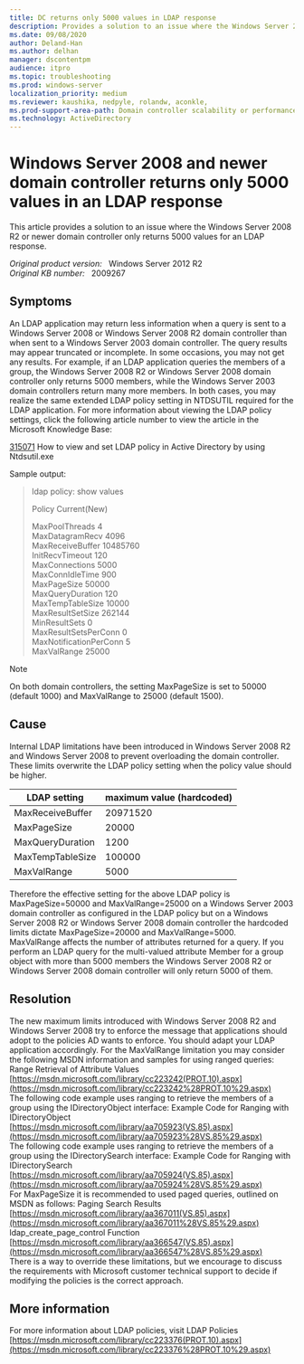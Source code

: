 ```yaml
---
title: DC returns only 5000 values in LDAP response
description: Provides a solution to an issue where the Windows Server 2008 R2 or newer domain controller only returns 5000 values for an LDAP response.
ms.date: 09/08/2020
author: Deland-Han
ms.author: delhan
manager: dscontentpm
audience: itpro
ms.topic: troubleshooting
ms.prod: windows-server
localization_priority: medium
ms.reviewer: kaushika, nedpyle, rolandw, aconkle, 
ms.prod-support-area-path: Domain controller scalability or performance (including LDAP)
ms.technology: ActiveDirectory
---
```

# Windows Server 2008 and newer domain controller returns only 5000 values in an LDAP response

This article provides a solution to an issue where the Windows Server 2008 R2 or newer domain controller only returns 5000 values for an LDAP response.

_Original product version:_ &nbsp; Windows Server 2012 R2  
_Original KB number:_ &nbsp; 2009267

## Symptoms

An LDAP application may return less information when a query is sent to a Windows Server 2008 or Windows Server 2008 R2 domain controller than when sent to a Windows Server 2003 domain controller. The query results may appear truncated or incomplete. In some occasions, you may not get any results.
For example, if an LDAP application queries the members of a group, the Windows Server 2008 R2 or Windows Server 2008 domain controller only returns 5000 members, while the Windows Server 2003 domain controllers return many more members.
In both cases, you may realize the same extended LDAP policy setting in NTDSUTIL required for the LDAP application. For more information about viewing the LDAP policy settings, click the following article number to view the article in the Microsoft Knowledge Base:

[315071](https://support.microsoft.com/kb/315071) How to view and set LDAP policy in Active Directory by using Ntdsutil.exe

Sample output:

> ldap policy:  show values
>
> Policy                          Current(New)
>
> MaxPoolThreads                  4  
MaxDatagramRecv               4096  
MaxReceiveBuffer                10485760  
InitRecvTimeout                  120  
MaxConnections                  5000  
MaxConnIdleTime               900  
MaxPageSize                      50000  
MaxQueryDuration               120  
MaxTempTableSize             10000  
MaxResultSetSize                262144  
MinResultSets                      0  
MaxResultSetsPerConn         0  
MaxNotificationPerConn        5  
MaxValRange                      25000

> [!Note]
> On both domain controllers, the setting MaxPageSize is set to 50000 (default 1000) and MaxValRange to 25000 (default 1500).

## Cause

Internal LDAP limitations have been introduced in Windows Server 2008 R2 and Windows Server 2008 to prevent overloading the domain controller. These limits overwrite the LDAP policy setting when the policy value should be higher.

| **LDAP setting**| **maximum value (hardcoded)** |
|---|---|
| MaxReceiveBuffer| 20971520|
| MaxPageSize| 20000|
| MaxQueryDuration| 1200|
| MaxTempTableSize| 100000|
| MaxValRange| 5000|

Therefore the effective setting for the above LDAP policy is MaxPageSize=50000 and MaxValRange=25000 on a Windows Server 2003 domain controller as configured in the LDAP policy but on a Windows Server 2008 R2 or Windows Server 2008 domain controller the hardcoded limits dictate MaxPageSize=20000 and MaxValRange=5000.  
MaxValRange affects the number of attributes returned for a query. If you perform an LDAP query for the multi-valued attribute Member for a group object with more than 5000 members the Windows Server 2008 R2 or Windows Server 2008 domain controller will only return 5000 of them.

## Resolution

The new maximum limits introduced with Windows Server 2008 R2 and Windows Server 2008 try to enforce the message that applications should adopt to the policies AD wants to enforce. You should adapt your LDAP application accordingly.
For the MaxValRange limitation you may consider the following MSDN information and samples for using ranged queries:
Range Retrieval of Attribute Values
 [https://msdn.microsoft.com/library/cc223242(PROT.10).aspx](https://msdn.microsoft.com/library/cc223242%28PROT.10%29.aspx)  
The following code example uses ranging to retrieve the members of a group using the IDirectoryObject interface:
Example Code for Ranging with IDirectoryObject
 [https://msdn.microsoft.com/library/aa705923(VS.85).aspx](https://msdn.microsoft.com/library/aa705923%28VS.85%29.aspx)  
The following code example uses ranging to retrieve the members of a group using the IDirectorySearch interface:
Example Code for Ranging with IDirectorySearch
 [https://msdn.microsoft.com/library/aa705924(VS.85).aspx](https://msdn.microsoft.com/library/aa705924%28VS.85%29.aspx)  
For MaxPageSize it is recommended to used paged queries, outlined on MSDN as follows:
Paging Search Results
 [https://msdn.microsoft.com/library/aa367011(VS.85).aspx](https://msdn.microsoft.com/library/aa367011%28VS.85%29.aspx)  
ldap_create_page_control Function
 [https://msdn.microsoft.com/library/aa366547(VS.85).aspx](https://msdn.microsoft.com/library/aa366547%28VS.85%29.aspx)  
There is a way to override these limitations, but we encourage to discuss the requirements with Microsoft customer technical support to decide if modifying the policies is the correct approach.  

## More information

For more information about LDAP policies, visit
LDAP Policies
 [https://msdn.microsoft.com/library/cc223376(PROT.10).aspx](https://msdn.microsoft.com/library/cc223376%28PROT.10%29.aspx)
